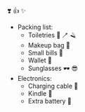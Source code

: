 ❣️ 👍 ✨
- Packing list:
  - Toiletries 🧴 🪥 🪒
  - Makeup bag 💄
  - Small bills 💸
  - Wallet 👛
  - Sunglasses 🕶️ 😎
- Electronics:
  - Charging cable 🔌
  - Kindle 📖
  - Extra battery 🔋
